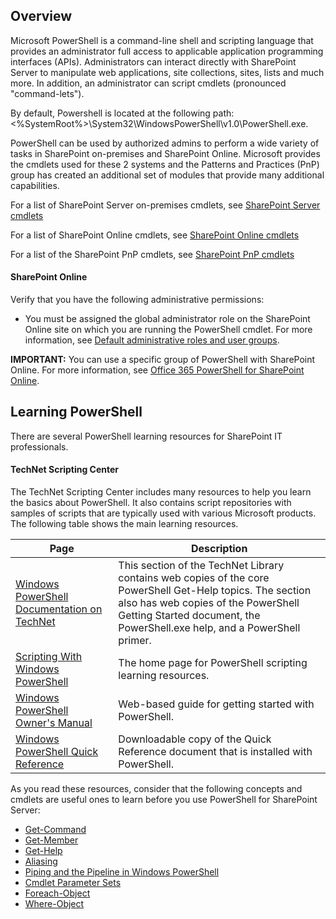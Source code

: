 ## Overview ##

Microsoft PowerShell is a command-line shell and scripting language that provides an administrator full access to applicable application programming interfaces (APIs). Administrators can interact directly with SharePoint Server to manipulate web applications, site collections, sites, lists and much more. In addition, an administrator can script cmdlets (pronounced "command-lets").

By default,  Powershell is located at the following path:  <%SystemRoot%>\System32\WindowsPowerShell\v1.0\PowerShell.exe.

PowerShell can be used by authorized admins to perform a wide variety of tasks in SharePoint on-premises and SharePoint Online. Microsoft provides the cmdlets used for these 2 systems and the Patterns and Practices (PnP) group has created an additional set of modules that provide many additional capabilities.

For a list of SharePoint Server on-premises cmdlets, see [SharePoint Server cmdlets](sharepoint-server/sharepoint-server-cmdlets.md)

For a list of SharePoint Online cmdlets, see [SharePoint Online cmdlets](sharepoint-online/sharepoint-online-cmdlets.md)

For a list of the SharePoint PnP cmdlets, see [SharePoint PnP cmdlets](sharepoint-pnp/sharepoint-pnp-cmdlets.md)

#### SharePoint Online ####

Verify that you have the following administrative permissions:

* You must be assigned the global administrator role on the SharePoint Online site on which you are running the PowerShell cmdlet. 
  For more information, see [Default administrative roles and user groups](https://support.office.com/en-us/article/Default-SharePoint-Groups-13BB2B6B-DD8C-447E-B71B-0E4BB9EFE1D3?ui=en-US&rs=en-US&ad=US).

**IMPORTANT:** You can use a specific group of PowerShell with SharePoint Online. For more information, see [Office 365 PowerShell for SharePoint Online](https://technet.microsoft.com/en-us/library/fp161362(v=office.16).aspx).

## Learning PowerShell ##

There are several PowerShell learning resources for SharePoint IT professionals.

#### TechNet Scripting Center ####

The TechNet Scripting Center includes many resources to help you learn the basics about PowerShell. It also contains script repositories with samples of scripts that are typically used with various Microsoft products. The following table shows the main learning resources.

|**Page**|**Description**|
|------------------|------------------|
|[Windows PowerShell Documentation on TechNet ](https://docs.microsoft.com/en-us/powershell/scripting/powershell-scripting?view=powershell-5.1)|This section of the TechNet Library contains web copies of the core PowerShell Get-Help topics. The section also has web copies of the PowerShell Getting Started document, the PowerShell.exe help, and a PowerShell primer.|
|[Scripting With Windows PowerShell ](https://technet.microsoft.com/en-us/scriptcenter/dd742419.aspx)| The home page for PowerShell scripting learning resources.|
|[Windows PowerShell Owner's Manual ](https://technet.microsoft.com/en-us/library/ee221100.aspx)|Web-based guide for getting started with PowerShell.|
|[Windows PowerShell Quick Reference ](https://www.microsoft.com/en-us/download/details.aspx?id=30002)|Downloadable copy of the Quick Reference document that is installed with PowerShell.|

As you read these resources, consider that the following concepts and cmdlets are useful ones to learn before you use PowerShell for SharePoint Server:

* [Get-Command](https://go.microsoft.com/fwlink/p/?LinkId=171069)
* [Get-Member](https://go.microsoft.com/fwlink/p/?LinkId=171070)
* [Get-Help](https://go.microsoft.com/fwlink/p/?LinkId=171068)
* [Aliasing](https://go.microsoft.com/fwlink/p/?LinkId=113207)
* [Piping and the Pipeline in Windows PowerShell ](https://technet.microsoft.com/en-us/library/ee176927.aspx)
* [Cmdlet Parameter Sets ](https://msdn.microsoft.com/library/dd878348(VS.85).aspx)
* [Foreach-Object ](https://technet.microsoft.com/en-us/library/ee176828.aspx)
* [Where-Object](https://technet.microsoft.com/en-us/library/ee177028.aspx)

